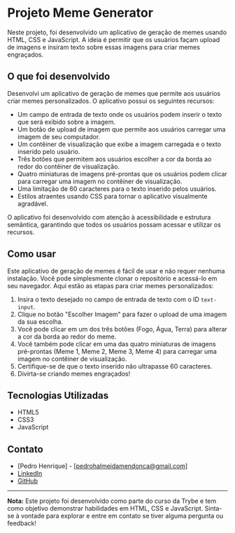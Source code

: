 # Projeto Meme Generator

Neste projeto, foi desenvolvido um aplicativo de geração de memes usando HTML, CSS e JavaScript. A ideia é permitir que os usuários façam upload de imagens e insiram texto sobre essas imagens para criar memes engraçados.

## O que foi desenvolvido

Desenvolvi um aplicativo de geração de memes que permite aos usuários criar memes personalizados. O aplicativo possui os seguintes recursos:

- Um campo de entrada de texto onde os usuários podem inserir o texto que será exibido sobre a imagem.
- Um botão de upload de imagem que permite aos usuários carregar uma imagem de seu computador.
- Um contêiner de visualização que exibe a imagem carregada e o texto inserido pelo usuário.
- Três botões que permitem aos usuários escolher a cor da borda ao redor do contêiner de visualização.
- Quatro miniaturas de imagens pré-prontas que os usuários podem clicar para carregar uma imagem no contêiner de visualização.
- Uma limitação de 60 caracteres para o texto inserido pelos usuários.
- Estilos atraentes usando CSS para tornar o aplicativo visualmente agradável.

O aplicativo foi desenvolvido com atenção à acessibilidade e estrutura semântica, garantindo que todos os usuários possam acessar e utilizar os recursos.

## Como usar

Este aplicativo de geração de memes é fácil de usar e não requer nenhuma instalação. Você pode simplesmente clonar o repositório e acessá-lo em seu navegador. Aqui estão as etapas para criar memes personalizados:

1. Insira o texto desejado no campo de entrada de texto com o ID `text-input`.
2. Clique no botão "Escolher Imagem" para fazer o upload de uma imagem da sua escolha.
3. Você pode clicar em um dos três botões (Fogo, Água, Terra) para alterar a cor da borda ao redor do meme.
4. Você também pode clicar em uma das quatro miniaturas de imagens pré-prontas (Meme 1, Meme 2, Meme 3, Meme 4) para carregar uma imagem no contêiner de visualização.
5. Certifique-se de que o texto inserido não ultrapasse 60 caracteres.
6. Divirta-se criando memes engraçados!

## Tecnologias Utilizadas

- HTML5
- CSS3
- JavaScript

## Contato

- [Pedro Henrique] - [pedrohalmeidamendonca@gmail.com]
- [LinkedIn](https://www.linkedin.com/in/pedrohxiv/)
- [GitHub](https://github.com/pedrohxiv)

---

**Nota:** Este projeto foi desenvolvido como parte do curso da Trybe e tem como objetivo demonstrar habilidades em HTML, CSS e JavaScript. Sinta-se à vontade para explorar e entre em contato se tiver alguma pergunta ou feedback!
